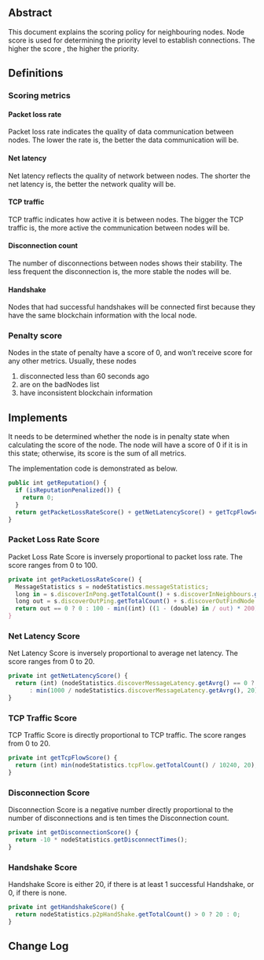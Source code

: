 ﻿## Abstract
This document explains the scoring policy for neighbouring nodes. Node score is used for determining the priority level to establish connections. The higher the score , the higher the priority.

## Definitions

### Scoring metrics

####  Packet loss rate
Packet loss rate indicates the quality of data communication between nodes. The lower the rate is, the better the data communication will be.

#### Net latency
Net latency reflects the quality of network between nodes. The shorter the net latency is, the better the network quality will be.

####  TCP traffic
TCP traffic indicates how active it is between nodes. The bigger the TCP traffic is, the more active the communication between nodes will be.

#### Disconnection count
The number of disconnections between nodes shows their stability. The less frequent the disconnection is, the more stable the nodes will be.

#### Handshake
Nodes that had successful handshakes will be connected first because they have the same blockchain information with the local node.

### Penalty score
Nodes in the state of penalty have a score of 0, and won’t receive score for any other metrics.
Usually, these nodes
1.  disconnected less than 60 seconds ago
2.  are on the badNodes list 
3.  have inconsistent blockchain information

## Implements
It needs to be determined whether the node is in penalty state when calculating the score of the node. The node will have a score of 0 if it is in this state; otherwise, its score is the sum of all metrics.

The implementation code is demonstrated as below.
```typescript
public int getReputation() {
  if (isReputationPenalized()) {
    return 0;
  }
  return getPacketLossRateScore() + getNetLatencyScore() + getTcpFlowScore() + getDisconnectionScore() + getHandshakeScore();
}
```
### Packet Loss Rate Score
Packet Loss Rate Score is inversely proportional to packet loss rate. The score ranges from 0 to 100.
```typescript
private int getPacketLossRateScore() {
  MessageStatistics s = nodeStatistics.messageStatistics;
  long in = s.discoverInPong.getTotalCount() + s.discoverInNeighbours.getTotalCount();
  long out = s.discoverOutPing.getTotalCount() + s.discoverOutFindNode.getTotalCount();
  return out == 0 ? 0 : 100 - min((int) ((1 - (double) in / out) * 200), 100);
}
```
### Net Latency Score
Net Latency Score is inversely proportional to average net latency. The score ranges from 0 to 20.
```typescript
private int getNetLatencyScore() {
  return (int) (nodeStatistics.discoverMessageLatency.getAvrg() == 0 ? 0
      : min(1000 / nodeStatistics.discoverMessageLatency.getAvrg(), 20));
}
```
### TCP Traffic Score
TCP Traffic Score is directly proportional to TCP traffic. The score ranges from 0 to 20.
```typescript
private int getTcpFlowScore() {
  return (int) min(nodeStatistics.tcpFlow.getTotalCount() / 10240, 20);
}
```
### Disconnection Score
Disconnection Score is a negative number directly proportional to the number of disconnections and is ten times the Disconnection count.
```typescript
private int getDisconnectionScore() {
  return -10 * nodeStatistics.getDisconnectTimes();
}
```
### Handshake Score
Handshake Score is either 20, if there is at least 1 successful Handshake, or 0, if there is none.
```typescript
private int getHandshakeScore() {
  return nodeStatistics.p2pHandShake.getTotalCount() > 0 ? 20 : 0;
}
```
## Change Log
